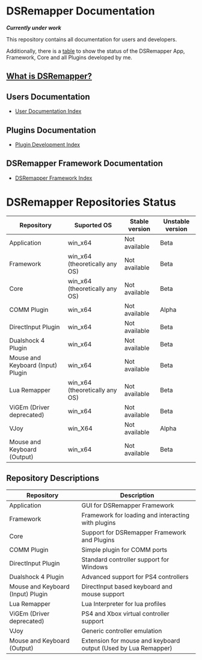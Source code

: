 # DSRemapper Documentation

_**Currently under work**_

This repository contains all documentation for users and developers.

Additionally, there is a [table](#dsremapper-status) to show the status of the DSRemapper App, Framework, Core and all Plugins developed by me.

## [What is DSRemapper?](-/What-is-DSR.md)

## Users Documentation
- [User Documentation Index](./Users/index.md)

## Plugins Documentation
- [Plugin Development Index](./Plugins/index.md)

## DSRemapper Framework Documentation
- [DSRemapper Framework Index](./Framework/index.md)


# DSRemapper Repositories Status

| Repository                        | Suported OS                    | Stable version | Unstable version |
| --------------------------------- | ------------------------------ | -------------- | ---------------- |
| Application                       | win_x64                        | Not available  | Beta             |
| Framework                         | win_x64 (theoretically any OS) | Not available  | Beta             |
| Core                              | win_x64 (theoretically any OS) | Not available  | Beta             |
| COMM Plugin                       | win_x64                        | Not available  | Alpha            |
| DirectInput Plugin                | win_x64                        | Not available  | Beta             |
| Dualshock 4 Plugin                | win_x64                        | Not available  | Beta             |
| Mouse and Keyboard (Input) Plugin | win_x64                        | Not available  | Beta             |
| Lua Remapper                      | win_x64 (theoretically any OS) | Not available  | Beta             |
| ViGEm (Driver deprecated)         | win_x64                        | Not available  | Beta             |
| VJoy                              | win_X64                        | Not available  | Alpha            |
| Mouse and Keyboard (Output)       | win_x64                        | Not available  | Beta             |


## Repository Descriptions

| Repository                        | Description                                                    |
| --------------------------------- | -------------------------------------------------------------- |
| Application                       | GUI for DSRemapper Framework                                   |
| Framework                         | Framework for loading and interacting with plugins             |
| Core                              | Support for DSRemapper Framework and Plugins                   |
| COMM Plugin                       | Simple plugin for COMM ports                                   |
| DirectInput Plugin                | Standard controller support for Windows                        |
| Dualshock 4 Plugin                | Advanced support for PS4 controllers                           |
| Mouse and Keyboard (Input) Plugin | DirectInput based keyboard and mouse support                   |
| Lua Remapper                      | Lua Interpreter for lua profiles                               |
| ViGEm (Driver deprecated)         | PS4 and Xbox virtual controller support                        |
| VJoy                              | Generic controller emulation                                   |
| Mouse and Keyboard (Output)       | Extension for mouse and keyboard output (Used by Lua Remapper) |
